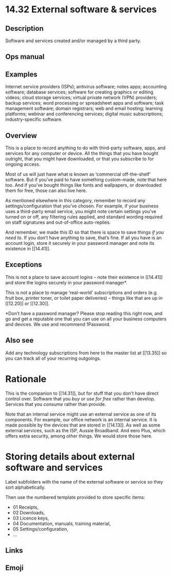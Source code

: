 # 14.32 External software & services

## Description

Software and services created and/or managed by a third party.

## Ops manual

## Examples

Internet service providers (ISPs); antivirus software; notes apps; accounting software; database services; software for creating graphics or editing videos; cloud storage services; virtual private network (VPN) providers; backup services; word processing or spreadsheet apps and software; task management software; domain registrars; web and email hosting; learning platforms; webinar and conferencing services; digital music subscriptions; industry-specific software.

## Overview

This is a place to record anything to do with third-party software, apps, and services for any computer or device. All the things that you have bought outright, that you might have downloaded, or that you subscribe to for ongoing access.

Most of us will just have what is known as ‘commercial off-the-shelf’ software. But if you’ve paid to have something custom-made, note that here too. And if you’ve bought things like fonts and wallpapers, or downloaded them for free, those can also live here.

As mentioned elsewhere in this category, remember to record any settings/configuration that you’ve chosen. For example, if your business uses a third-party email service, you might note certain settings you’ve turned on or off, any filtering rules applied, and standard wording required on staff signatures and out-of-office auto-replies.

And remember, we made this ID so that there is space to save things _if you need to_. If you don’t have anything to save, that’s fine. If all you have is an account login, store it securely in your password manager and note its existence in [[14.41]].

## Exceptions

This is not a place to save account logins – note their existence in [[14.41]] and store the logins securely in your password manager\*.

This is not a place to manage ‘real-world’ subscriptions and orders (e.g. fruit box, printer toner, or toilet paper deliveries) – things like that are up in [[12.20]] or [[12.30]].

\*Don’t have a password manager? Please stop reading this right now, and go and get a reputable one that you can use on all your business computers and devices. We use and recommend 1Password.

## Also see

Add any technology subscriptions from here to the master list at [[13.35]] so you can track all of your recurring outgoings.

# Rationale

This is the companion to [[14.31]], but for stuff that you don't have direct control over. Software that you _buy or use for free_ rather than develop. Services that you _consume_ rather than provide.

Note that an internal service might use an external service as one of its components. For example, our office network is an internal service. It is made possible by the devices that are stored in [[14.13]]. As well as some external services, such as the ISP, Aussie Broadband. And eero Plus, which offers extra security, among other things. We would store those here.


# Storing details about external software and services

Label subfolders with the name of the external software or service so they sort alphabetically.

Then use the numbered template provided to store specific items:

- 01 Receipts,
- 02 Downloads,
- 03 Licence keys,
- 04 Documentation, manuals, training material,
- 05 Settings/configuration,
- ...

## Links

## Emoji
